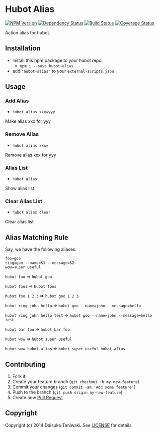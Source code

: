 # Hubot Alias

[![NPM Version][npm-image]][npm-link]
[![Dependency Status][deps-image]][deps-link]
[![Build Status][build-image]][build-link]
[![Coverage Status][cov-image]][cov-link]

Action alias for hubot.

## Installation

* install this npm package to your hubot repo
    * `npm i --save hubot-alias`
* add `"hubot-alias"` to your `external-scripts.json`

## Usage

### Add Alias

* `hubot alias xxx=yyy`

Make alias xxx for yyy

### Remove Alias

* `hubot alias xxx=`

Remove alias xxx for yyy

### Alias List

* `hubot alias`

Show alias list

### Clear Alias List

* `hubot alias clear`

Clear alias list

## Alias Matching Rule

Say, we have the following aliases.

```
foo=goo
ring=goo --name=$1 --message=$2
wow=super useful
```

`hubot foo` => `hubot goo`

`hubot foos` => `hubot foos`

`hubot foo 1 2 3` => `hubot goo 1 2 3`

`hubot ring john hello` => `hubot goo --name=john --message=hello`

`hubot ring john hello test` => `hubot goo --name=john --message=hello test`

`hubot bar foo` => `hubot bar foo`

`hubot wow` => `hubot super useful`

`hubot wow hubot-alias` => `hubot super useful hubot-alias`

## Contributing

1. Fork it
2. Create your feature branch (`git checkout -b my-new-feature`)
3. Commit your changes (`git commit -am 'Add some feature'`)
4. Push to the branch (`git push origin my-new-feature`)
5. Create new [Pull Request](../../pull/new/master)

## Copyright

Copyright (c) 2014 Daisuke Taniwaki. See [LICENSE](LICENSE) for details.



[npm-image]:   https://badge.fury.io/js/hubot-alias.svg
[npm-link]:    http://badge.fury.io/js/hubot-alias
[build-image]: https://secure.travis-ci.org/dtaniwaki/hubot-alias.png
[build-link]:  http://travis-ci.org/dtaniwaki/hubot-alias
[deps-image]:  https://david-dm.org/dtaniwaki/hubot-alias.svg
[deps-link]:   https://david-dm.org/dtaniwaki/hubot-alias
[cov-image]:   https://coveralls.io/repos/dtaniwaki/hubot-alias/badge.png
[cov-link]:    https://coveralls.io/r/dtaniwaki/hubot-alias
